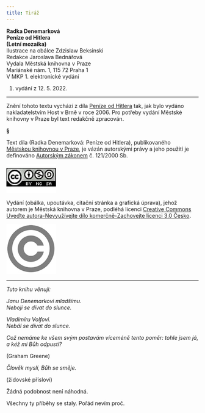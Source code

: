 ```yaml
---
title: Tiráž
---
```


**Radka Denemarková    
Peníze od Hitlera**  
**(Letní mozaika)**  
Ilustrace na obálce Zdzislaw Beksinski  
Redakce Jaroslava Bednářová  
Vydala Městská knihovna v Praze  
Mariánské nám. 1, 115 72 Praha 1  
V MKP 1. elektronické vydání  
1. vydání z 12. 5. 2022.

***

Znění tohoto textu vychází z díla [Peníze od Hitlera](https://search.mlp.cz/cz/titul/penize-od-hitlera/2531355/) tak, jak bylo vydáno nakladatelstvím Host v Brně v roce 2006. Pro potřeby vydání Městské knihovny v Praze byl text redakčně zpracován.

**§**

Text díla (Radka Denemarková: Peníze od Hitlera), publikovaného [Městskou knihovnou v Praze](https://www.mlp.cz/cz/), je vázán autorskými právy a jeho použití je definováno [Autorským zákonem](https://www.mkcr.cz/predpisy-zakonu-709.html) č. 121/2000 Sb.

[![image001.jpg](./resources/image001_fmt.jpeg)](https://creativecommons.org/licenses/by-nc-sa/3.0/cz/)

Vydání (obálka, upoutávka, citační stránka a grafická úprava), jehož autorem je Městská knihovna v Praze, podléhá licenci [Creative Commons Uveďte autora-Nevyužívejte dílo komerčně-Zachovejte licenci 3.0 Česko](https://creativecommons.org/licenses/by-nc-sa/3.0/cz/).


  

![image002.jpg](./resources/image002_fmt.jpeg)

***

_Tuto knihu věnuji:_

_Janu Denemarkovi mladšímu.  
Nebojí se dívat do slunce._

_Vladimíru Volfovi.  
Nebál se dívat do slunce._

_Což nemáme ke všem svým postavám víceméně tento poměr: tohle jsem já, a kéž mi Bůh odpustí?_

(Graham Greene)

_Člověk myslí, Bůh se směje._

(židovské přísloví)

Žádná podobnost není náhodná.

Všechny ty příběhy se staly. Pořád nevím proč.